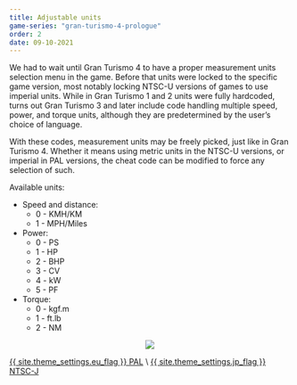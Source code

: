 ```yaml
---
title: Adjustable units
game-series: "gran-turismo-4-prologue"
order: 2
date: 09-10-2021
---
```


We had to wait until Gran Turismo 4 to have a proper measurement units selection menu in the game. Before that units were locked to the specific game version, most notably locking NTSC-U versions of games to use imperial units. While in Gran Turismo 1 and 2 units were fully hardcoded, turns out Gran Turismo 3 and later include code handling multiple speed, power, and torque units, although they are predetermined by the user’s choice of language.

With these codes, measurement units may be freely picked, just like in Gran Turismo 4. Whether it means using metric units in the NTSC-U versions, or imperial in PAL versions, the cheat code can be modified to force any selection of such.

Available units:
* Speed and distance:
  * 0 - KMH/KM
  * 1 - MPH/Miles
* Power:
  * 0 - PS
  * 1 - HP
  * 2 - BHP
  * 3 - CV
  * 4 - kW
  * 5 - PF
* Torque:
  * 0 - kgf.m
  * 1 - ft.lb
  * 2 - NM

<p class="mod-screenshot" align="center">
<a href="{% link assets/img/posts/console-codes-2/gt4p-units.jpg %}"><img src="{% link assets/img/posts/console-codes-2/gt4p-units.jpg %}"></a>
</p>

<a href="https://github.com/CookiePLMonster/Console-Cheat-Codes/blob/master/PS2/Gran%20Turismo%204%20Prologue/Adjustable%20units/3FB69323_units.pnach" class="button" role="button" target="_blank">{{ site.theme_settings.eu_flag }} PAL</a> \\
<a href="https://github.com/CookiePLMonster/Console-Cheat-Codes/blob/master/PS2/Gran%20Turismo%204%20Prologue/Adjustable%20units/EF258742_units.pnach" class="button" role="button" target="_blank">{{ site.theme_settings.jp_flag }} NTSC-J</a>
